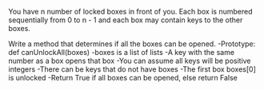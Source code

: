 You have n number of locked boxes in front of you. Each box is numbered sequentially from 0 to n - 1 and each box may contain keys to the other boxes.

Write a method that determines if all the boxes can be opened.
-Prototype: def canUnlockAll(boxes)
-boxes is a list of lists
-A key with the same number as a box opens that box
-You can assume all keys will be positive integers
-There can be keys that do not have boxes
-The first box boxes[0] is unlocked
-Return True if all boxes can be opened, else return False
